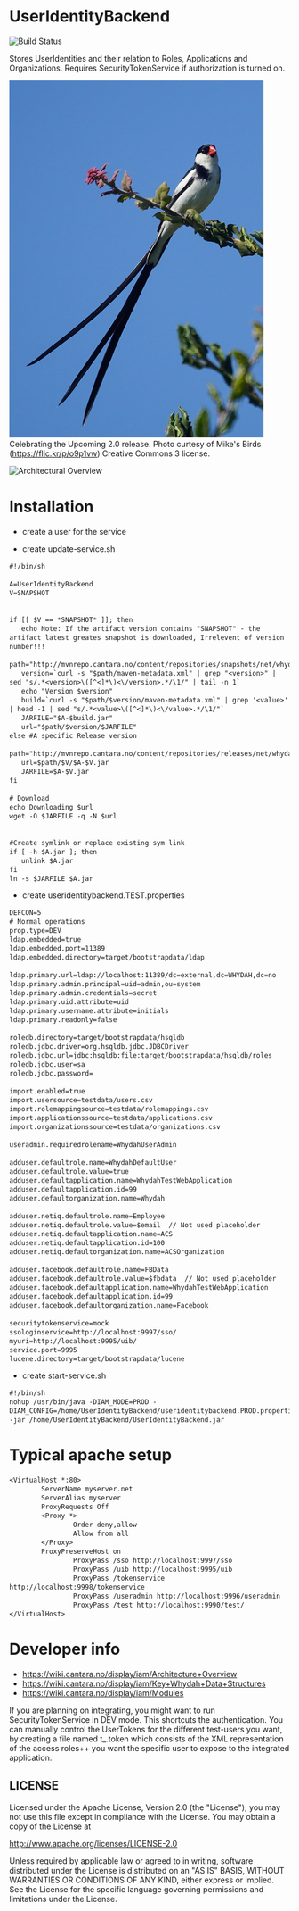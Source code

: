 UserIdentityBackend
===================

![Build Status](http://jenkins.capraconsulting.no/buildStatus/icon?job=Whydah-UserIdentityBackend)

Stores UserIdentities and their relation to Roles, Applications and Organizations.
Requires SecurityTokenService if authorization is turned on. 

![Whydha Bird](./whydah-bird.jpg)
Celebrating the Upcoming 2.0 release.
Photo curtesy of Mike's Birds (https://flic.kr/p/o9p1vw) Creative Commons 3 license.

![Architectural Overview](https://wiki.cantara.no/download/attachments/37388694/Whydah+infrastructure.png)


Installation
============



* create a user for the service

* create update-service.sh
```
#!/bin/sh

A=UserIdentityBackend
V=SNAPSHOT


if [[ $V == *SNAPSHOT* ]]; then
   echo Note: If the artifact version contains "SNAPSHOT" - the artifact latest greates snapshot is downloaded, Irrelevent of version number!!!
   path="http://mvnrepo.cantara.no/content/repositories/snapshots/net/whydah/identity/$A"
   version=`curl -s "$path/maven-metadata.xml" | grep "<version>" | sed "s/.*<version>\([^<]*\)<\/version>.*/\1/" | tail -n 1`
   echo "Version $version"
   build=`curl -s "$path/$version/maven-metadata.xml" | grep '<value>' | head -1 | sed "s/.*<value>\([^<]*\)<\/value>.*/\1/"`
   JARFILE="$A-$build.jar"
   url="$path/$version/$JARFILE"
else #A specific Release version
   path="http://mvnrepo.cantara.no/content/repositories/releases/net/whydah/identity/$A"
   url=$path/$V/$A-$V.jar
   JARFILE=$A-$V.jar
fi

# Download
echo Downloading $url
wget -O $JARFILE -q -N $url


#Create symlink or replace existing sym link
if [ -h $A.jar ]; then
   unlink $A.jar
fi
ln -s $JARFILE $A.jar
```




* create useridentitybackend.TEST.properties

```
DEFCON=5
# Normal operations
prop.type=DEV
ldap.embedded=true
ldap.embedded.port=11389
ldap.embedded.directory=target/bootstrapdata/ldap

ldap.primary.url=ldap://localhost:11389/dc=external,dc=WHYDAH,dc=no
ldap.primary.admin.principal=uid=admin,ou=system
ldap.primary.admin.credentials=secret
ldap.primary.uid.attribute=uid
ldap.primary.username.attribute=initials
ldap.primary.readonly=false

roledb.directory=target/bootstrapdata/hsqldb
roledb.jdbc.driver=org.hsqldb.jdbc.JDBCDriver
roledb.jdbc.url=jdbc:hsqldb:file:target/bootstrapdata/hsqldb/roles
roledb.jdbc.user=sa
roledb.jdbc.password=

import.enabled=true
import.usersource=testdata/users.csv
import.rolemappingsource=testdata/rolemappings.csv
import.applicationssource=testdata/applications.csv
import.organizationssource=testdata/organizations.csv

useradmin.requiredrolename=WhydahUserAdmin

adduser.defaultrole.name=WhydahDefaultUser
adduser.defaultrole.value=true
adduser.defaultapplication.name=WhydahTestWebApplication
adduser.defaultapplication.id=99
adduser.defaultorganization.name=Whydah

adduser.netiq.defaultrole.name=Employee
adduser.netiq.defaultrole.value=$email  // Not used placeholder
adduser.netiq.defaultapplication.name=ACS
adduser.netiq.defaultapplication.id=100
adduser.netiq.defaultorganization.name=ACSOrganization

adduser.facebook.defaultrole.name=FBData
adduser.facebook.defaultrole.value=$fbdata  // Not used placeholder
adduser.facebook.defaultapplication.name=WhydahTestWebApplication
adduser.facebook.defaultapplication.id=99
adduser.facebook.defaultorganization.name=Facebook

securitytokenservice=mock
ssologinservice=http://localhost:9997/sso/
myuri=http://localhost:9995/uib/
service.port=9995
lucene.directory=target/bootstrapdata/lucene
```


* create start-service.sh
```
#!/bin/sh
nohup /usr/bin/java -DIAM_MODE=PROD -DIAM_CONFIG=/home/UserIdentityBackend/useridentitybackend.PROD.properties -jar /home/UserIdentityBackend/UserIdentityBackend.jar
```



Typical apache setup
====================

```
<VirtualHost *:80>
        ServerName myserver.net
        ServerAlias myserver
        ProxyRequests Off
        <Proxy *>
                Order deny,allow
                Allow from all
        </Proxy>
        ProxyPreserveHost on
                ProxyPass /sso http://localhost:9997/sso
                ProxyPass /uib http://localhost:9995/uib
                ProxyPass /tokenservice http://localhost:9998/tokenservice
                ProxyPass /useradmin http://localhost:9996/useradmin
                ProxyPass /test http://localhost:9990/test/
</VirtualHost>
```



Developer info
==============

* https://wiki.cantara.no/display/iam/Architecture+Overview
* https://wiki.cantara.no/display/iam/Key+Whydah+Data+Structures
* https://wiki.cantara.no/display/iam/Modules

If you are planning on integrating, you might want to run SecurityTokenService in DEV mode. This shortcuts the authentication.
You can manually control the UserTokens for the different test-users you want, by creating a file named t_<username>.token which
consists of the XML representation of the access roles++ you want the spesific user to expose to the integrated application.

## LICENSE

Licensed under the Apache License, Version 2.0 (the "License");
you may not use this file except in compliance with the License.
You may obtain a copy of the License at

<http://www.apache.org/licenses/LICENSE-2.0>

Unless required by applicable law or agreed to in writing, software
distributed under the License is distributed on an "AS IS" BASIS,
WITHOUT WARRANTIES OR CONDITIONS OF ANY KIND, either express or implied.
See the License for the specific language governing permissions and
limitations under the License.
